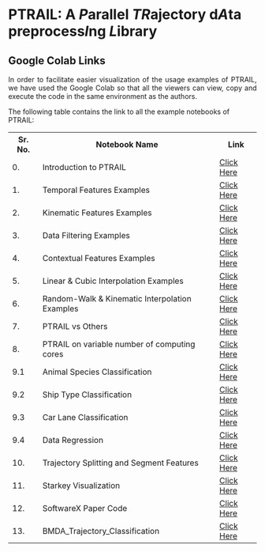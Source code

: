 <h1> PTRAIL:  A <b><i>P</i></b>arallel
<b><i>TR</i></b>ajectory
d<b><i>A</i></b>ta
preprocess<b><i>I</i></b>ng
<b><i>L</i></b>ibrary
</h1>

<h2> Google Colab Links </h2>

<p align="justify">
    In order to facilitate easier visualization of the
    usage examples of PTRAIL, we have used the Google Colab so 
    that all the viewers can view, copy and execute the code in 
    the same environment as the authors.
    
The following table contains the link to all the example notebooks
of PTRAIL:
</p>

<table>
    <tr>
        <th> Sr. No. </th>
        <th> Notebook Name</th>
        <th> Link </th>
    </tr>
    <tr>
        <td> 0. </td>
        <td> Introduction to PTRAIL </td>
        <td> <a href="https://github.com/YakshHaranwala/PTRAIL/blob/main/examples/Jupyter%20Notebooks/0.%20Intro%20to%20PTRAIL.ipynb" target="_blank"> Click Here </a></td>
    </tr>
    <tr>
        <td> 1. </td>
        <td> Temporal Features Examples </td>
        <td> <a href="https://github.com/YakshHaranwala/PTRAIL/blob/main/examples/Jupyter%20Notebooks/1.%20temporal_examples.ipynbg" target="_blank"> Click Here </a></td>
    </tr>
    <tr>
        <td> 2. </td>
        <td> Kinematic Features Examples </td>
        <td> <a href="https://colab.research.google.com/drive/1KSoZDX0yRgPYBE5rC1_7BeMrlLqehP0E?usp=sharing" target="_blank"> Click Here </a></td>
    </tr>
    <tr>
        <td> 3. </td>
        <td> Data Filtering Examples </td>
        <td> <a href="https://github.com/YakshHaranwala/PTRAIL/blob/main/examples/Jupyter%20Notebooks/2.%20kinematic_examples.ipynb" target="_blank"> Click Here </a></td>
    </tr>
    <tr>
        <td> 4. </td>
        <td> Contextual Features Examples </td>
        <td> <a href="https://github.com/YakshHaranwala/PTRAIL/blob/main/examples/Jupyter%20Notebooks/4.%20semantic_features.ipynb" target="_blank"> Click Here </a></td>
    </tr>
    <tr>
        <td> 5. </td>
        <td> Linear & Cubic Interpolation Examples </td>
        <td> <a href="https://github.com/YakshHaranwala/PTRAIL/blob/main/examples/Jupyter%20Notebooks/5.%20Linear_And_Cubic_IP.ipynb" target="_blank"> Click Here </a></td>
    </tr>
    <tr>
        <td> 6. </td>
        <td> Random-Walk & Kinematic Interpolation Examples </td>
        <td> <a href="https://github.com/YakshHaranwala/PTRAIL/blob/main/examples/Jupyter%20Notebooks/6.%20RandomWalk_And_Kinematic_IP.ipynb" target="_blank"> Click Here </a></td>
    </tr>
    <tr>
        <td> 7. </td>
        <td> PTRAIL vs Others </td>
        <td> <a href="https://github.com/YakshHaranwala/PTRAIL/blob/main/examples/Jupyter%20Notebooks/7.%20Comparisons.ipynb" target="_blank"> Click Here </a></td>
    </tr>
    <tr>
        <td> 8. </td>
        <td> PTRAIL on variable number of computing cores </td>
        <td> <a href="https://github.com/YakshHaranwala/PTRAIL/blob/main/examples/Jupyter%20Notebooks/8.%20Cores%20Comparisons.ipynb" target="_blank"> Click Here </a></td>
    </tr>
    <tr>
        <td> 9.1 </td>
        <td> Animal Species Classification </td>
        <td> <a href="https://github.com/YakshHaranwala/PTRAIL/blob/main/examples/Jupyter%20Notebooks/9.1%20Species%20Classification.ipynb" target="_blank"> Click Here </a></td>
    </tr>
    <tr>
        <td> 9.2 </td>
        <td> Ship Type Classification </td>
        <td> <a href="https://github.com/YakshHaranwala/PTRAIL/blob/main/examples/Jupyter%20Notebooks/9.2%20Ship%20Type%20Prediction.ipynb" target="_blank"> Click Here </a></td>
    </tr>
    <tr>
        <td> 9.3 </td>
        <td> Car Lane Classification </td>
        <td> <a href="https://github.com/YakshHaranwala/PTRAIL/blob/main/examples/Jupyter%20Notebooks/9.3%20Car%20Lane%20Prediction.ipynb" target="_blank"> Click Here </a></td>
    </tr>
    <tr>
        <td> 9.4 </td>
        <td> Data Regression </td>
        <td> <a href="https://github.com/YakshHaranwala/PTRAIL/blob/main/examples/Jupyter%20Notebooks/9.4%20Regression.ipynb" target="_blank"> Click Here </a></td>
    </tr>
    <tr>
        <td> 10. </td>
        <td> Trajectory Splitting and Segment Features </td>
        <td> <a href="https://github.com/YakshHaranwala/PTRAIL/blob/main/examples/Jupyter%20Notebooks/10.%20Trajectory_Splitting_and_segment_features.ipynb" target="_blank"> Click Here </a></td>
    </tr>
    <tr>
        <td> 11. </td>
        <td> Starkey Visualization </td>
        <td> <a href="https://github.com/YakshHaranwala/PTRAIL/blob/main/examples/Jupyter%20Notebooks/11.%20Starkey%20Visualization.ipynb" target="_blank"> Click Here </a></td>
    </tr>
    <tr>
        <td> 12. </td>    
        <td> SoftwareX Paper Code </td>    
        <td> <a href="https://github.com/YakshHaranwala/PTRAIL/blob/main/examples/Jupyter%20Notebooks/12.%20SoftwareX.ipynb" target="_blank"> Click Here </a></td>
    </tr>
    <tr>
        <td> 13. </td>    
        <td> BMDA_Trajectory_Classification </td>    
        <td> <a href="https://github.com/YakshHaranwala/PTRAIL/blob/main/examples/Jupyter%20Notebooks/13.%20BMDA_Trajectory_Classification_Demo.ipynb" target="_blank"> Click Here </a></td>
    </tr>
</table>
